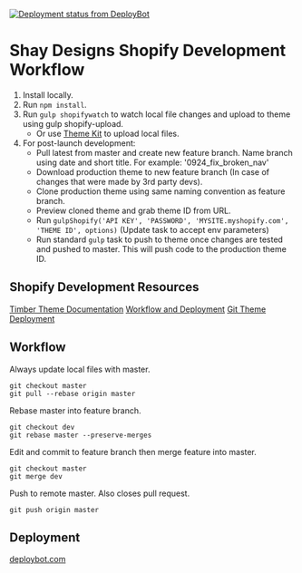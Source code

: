 [![Deployment status from DeployBot](https://coreybruyere.deploybot.com/badge/23779029899665/116168.svg)](http://deploybot.com)
# Shay Designs Shopify Development Workflow
1. Install locally.
2. Run `npm install`.
3. Run `gulp shopifywatch` to watch local file changes and upload to theme using gulp shopify-upload.
    - Or use [Theme Kit](https://www.shopify.com/partners/blog/95401862-3-simple-steps-for-setting-up-a-local-shopify-theme-development-environment) to upload local files.
4. For post-launch development:
    - Pull latest from master and create new feature branch. Name branch using date and short title. For example: '0924_fix_broken_nav'
    - Download production theme to new feature branch (In case of changes that were made by 3rd party devs).
    - Clone production theme using same naming convention as feature branch.
    - Preview cloned theme and grab theme ID from URL.
    - Run `gulpShopify('API KEY', 'PASSWORD', 'MYSITE.myshopify.com', 'THEME ID', options)` (Update task to accept env parameters)
    - Run standard `gulp` task to push to theme once changes are tested and pushed to master. This will push code to the production theme ID.

## Shopify Development Resources
[Timber Theme Documentation](https://shopify.github.io/Timber/)
[Workflow and Deployment](https://robots.thoughtbot.com/shopify-theme-development)
[Git Theme Deployment](https://www.shopify.com/partners/blog/19752835-using-git-to-simplify-shopify-theme-deployment)

## Workflow
Always update local files with master.
```
git checkout master
git pull --rebase origin master
```
Rebase master into feature branch.
```
git checkout dev 
git rebase master --preserve-merges
```
Edit and commit to feature branch then merge feature into master.
```
git checkout master
git merge dev
```
Push to remote master. Also closes pull request.
```
git push origin master
```

## Deployment
[deploybot.com](https://deploybot.com/)
